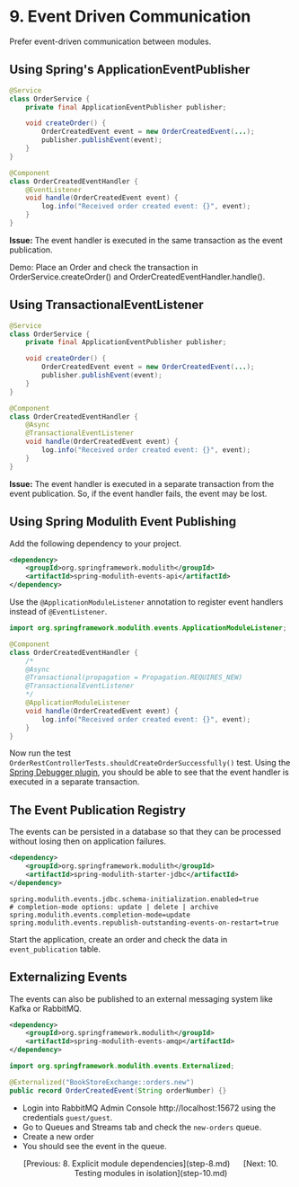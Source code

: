 # 9. Event Driven Communication

Prefer event-driven communication between modules.

## Using Spring's ApplicationEventPublisher

```java
@Service
class OrderService {
    private final ApplicationEventPublisher publisher;

    void createOrder() {
        OrderCreatedEvent event = new OrderCreatedEvent(...);
        publisher.publishEvent(event);
    }
}

@Component
class OrderCreatedEventHandler {
    @EventListener
    void handle(OrderCreatedEvent event) {
        log.info("Received order created event: {}", event);
    }
}
```

**Issue:** The event handler is executed in the same transaction as the event publication.

Demo: Place an Order and check the transaction in OrderService.createOrder() and OrderCreatedEventHandler.handle().

## Using TransactionalEventListener

```java
@Service
class OrderService {
    private final ApplicationEventPublisher publisher;

    void createOrder() {
        OrderCreatedEvent event = new OrderCreatedEvent(...);
        publisher.publishEvent(event);
    }
}

@Component
class OrderCreatedEventHandler {
    @Async 
    @TransactionalEventListener
    void handle(OrderCreatedEvent event) {
        log.info("Received order created event: {}", event);
    }
}
```

**Issue:** The event handler is executed in a separate transaction from the event publication.
So, if the event handler fails, the event may be lost.

## Using Spring Modulith Event Publishing

Add the following dependency to your project.

```xml
<dependency>
    <groupId>org.springframework.modulith</groupId>
    <artifactId>spring-modulith-events-api</artifactId>
</dependency>
```

Use the `@ApplicationModuleListener` annotation to register event handlers instead of `@EventListener`.

```java
import org.springframework.modulith.events.ApplicationModuleListener;

@Component
class OrderCreatedEventHandler {
    /*
    @Async
    @Transactional(propagation = Propagation.REQUIRES_NEW)
    @TransactionalEventListener
    */
    @ApplicationModuleListener
    void handle(OrderCreatedEvent event) {
        log.info("Received order created event: {}", event);
    }
}
```

Now run the test `OrderRestControllerTests.shouldCreateOrderSuccessfully()` test.
Using the [Spring Debugger plugin](https://plugins.jetbrains.com/plugin/25302-spring-debugger), you should be able to see that the event handler is executed in a separate transaction.

## The Event Publication Registry
The events can be persisted in a database so that they can be processed without losing then on application failures.

```xml
<dependency>
    <groupId>org.springframework.modulith</groupId>
    <artifactId>spring-modulith-starter-jdbc</artifactId>
</dependency>
```

```properties
spring.modulith.events.jdbc.schema-initialization.enabled=true
# completion-mode options: update | delete | archive
spring.modulith.events.completion-mode=update
spring.modulith.events.republish-outstanding-events-on-restart=true
```

Start the application, create an order and check the data in `event_publication` table.

## Externalizing Events
The events can also be published to an external messaging system like Kafka or RabbitMQ.

```xml
<dependency>
    <groupId>org.springframework.modulith</groupId>
    <artifactId>spring-modulith-events-amqp</artifactId>
</dependency>
```

```java
import org.springframework.modulith.events.Externalized;

@Externalized("BookStoreExchange::orders.new")
public record OrderCreatedEvent(String orderNumber) {}
```

* Login into RabbitMQ Admin Console http://localhost:15672 using the credentials `guest/guest`. 
* Go to Queues and Streams tab and check the `new-orders` queue.
* Create a new order
* You should see the event in the queue.

<p align="center">
[Previous: 8. Explicit module dependencies](step-8.md) &nbsp;&nbsp;&nbsp;&nbsp;
[Next: 10. Testing modules in isolation](step-10.md)
</p>